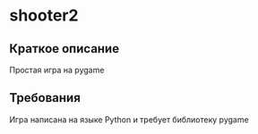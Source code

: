 # shooter2
## Краткое описание
Простая игра на pygame

## Требования
Игра написана на языке Python и требует библиотеку pygame

